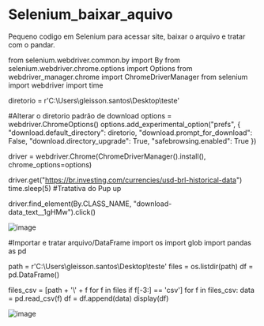 # Selenium_baixar_aquivo
 Pequeno codigo em Selenium para acessar site, baixar o arquivo e tratar com o pandar. 

from selenium.webdriver.common.by import By
from selenium.webdriver.chrome.options import Options
from webdriver_manager.chrome import ChromeDriverManager
from selenium import webdriver
import time

diretorio = r'C:\Users\gleisson.santos\Desktop\teste'

#Alterar o diretorio padrão de download
options = webdriver.ChromeOptions()
options.add_experimental_option("prefs", {
  "download.default_directory": diretorio,
  "download.prompt_for_download": False,
  "download.directory_upgrade": True,
  "safebrowsing.enabled": True
})


driver = webdriver.Chrome(ChromeDriverManager().install(), chrome_options=options)


driver.get("https://br.investing.com/currencies/usd-brl-historical-data")
time.sleep(5)
#Tratativa do Pup up
   
driver.find_element(By.CLASS_NAME, "download-data_text__1gHMw").click()


![image](https://user-images.githubusercontent.com/33934341/195913955-17a451c2-f1c8-48a2-9d09-699a16942071.png)




#Importar e tratar arquivo/DataFrame
import os
import glob
import pandas as pd


path = r'C:\Users\gleisson.santos\Desktop\teste'
files = os.listdir(path)
df = pd.DataFrame()


files_csv = [path + '\\' + f for f in files if f[-3:] == 'csv']
for f in files_csv:
    data = pd.read_csv(f)
    df = df.append(data)
display(df)

![image](https://user-images.githubusercontent.com/33934341/195913980-ab62a6c0-f8cb-4e01-bdbf-f099a91dcedb.png)
